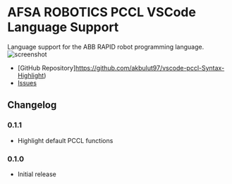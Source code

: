 # AFSA ROBOTICS PCCL VSCode Language Support

Language support for the ABB RAPID robot programming language.
![screenshot]([https://user-images.githubusercontent.com/31570/47122326-0d188800-d2c2-11e8-88ea-7996bc306b2d.png](https://github.com/akbulut97/vscode-pccl-Syntax-Highlight/blob/main/PCCL_ScreenShot.PNG))
* [GitHub Repository]https://github.com/akbulut97/vscode-pccl-Syntax-Highlight)
* [Issues](https://github.com/akbulut97/vscode-pccl-Syntax-Highlight/issues)

## Changelog

### 0.1.1

* Highlight default PCCL functions

### 0.1.0

* Initial release
